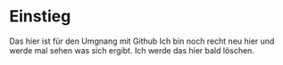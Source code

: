 # Einstieg
Das hier ist für den Umgnang mit Github
Ich bin noch recht neu hier und werde mal sehen was sich ergibt. Ich werde das hier bald löschen.

